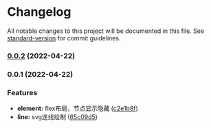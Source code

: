 # Changelog

All notable changes to this project will be documented in this file. See [standard-version](https://github.com/conventional-changelog/standard-version) for commit guidelines.

### [0.0.2](https://github.com/StreakingMan/react-simple-mind/compare/v0.0.1...v0.0.2) (2022-04-22)

### 0.0.1 (2022-04-22)


### Features

* **element:** flex布局，节点显示隐藏 ([c2e1b8f](https://github.com/StreakingMan/react-simple-mind/commit/c2e1b8fdfc8c87bb2e0d93559cb1b56b08b12e61))
* **line:** svg连线绘制 ([65c09d5](https://github.com/StreakingMan/react-simple-mind/commit/65c09d519c9941a2df48d90080d2087d915919d4))
